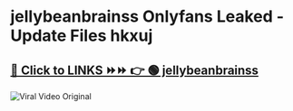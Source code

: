 
 # jellybeanbrainss Onlyfans Leaked - Update Files hkxuj

## <h2><a href="https://clipsfans.com/jellybeanbrainss&ref=git">🔗 Click to LINKS ⏩⏩ 👉 🟢 jellybeanbrainss </a></h2>

<a href="https://clipsfans.com/jellybeanbrainss&ref=git" rel="nofollow" data-target="animated-image.originalLink"><img src="https://i.ibb.co.com/xMMVF88/686577567.gif" alt="Viral Video Original" style="max-width: 100%; display: inline-block;" data-target="animated-image.originalImage"></a>

